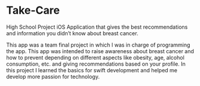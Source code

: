 # Take-Care
High School Project iOS Application that gives the best recommendations and information you didn’t know about breast cancer.

This app was a team final project in which I was in charge of programming the app. This app was intended to raise awareness about breast cancer 
and how to prevent depending on different aspects like obesity, age, alcohol consumption, etc. and giving recommendations based on your profile.
In this project I learned the basics for swift development and helped me develop more passion for technology.
